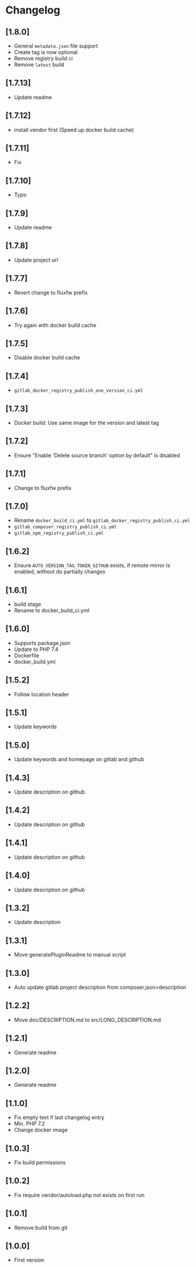 # Changelog

## [1.8.0]
- General `metadata.json` file support
- Create tag is now optional
- Remove registry build ci
- Remove `latest` build

## [1.7.13]
- Update readme

## [1.7.12]
- install vendor first (Speed up docker build cache)

## [1.7.11]
- Fix

## [1.7.10]
- Typo

## [1.7.9]
- Update readme

## [1.7.8]
- Update project url

## [1.7.7]
- Revert change to fluxfw prefix

## [1.7.6]
- Try again with docker build cache

## [1.7.5]
- Disable docker build cache

## [1.7.4]
- `gitlab_docker_registry_publish_one_version_ci.yml`

## [1.7.3]
- Docker build: Use same image for the version and latest tag

## [1.7.2]
- Ensure "Enable 'Delete source branch' option by default" is disabled

## [1.7.1]
- Change to fluxfw prefix

## [1.7.0]
- Rename `docker_build_ci.yml` to `gitlab_docker_registry_publish_ci.yml`
- `gitlab_composer_registry_publish_ci.yml`
- `gitlab_npm_registry_publish_ci.yml`

## [1.6.2]
- Ensure `AUTO_VERSION_TAG_TOKEN_GITHUB` exists, if remote mirror is enabled, without do partially changes

## [1.6.1]
- build stage
- Rename to docker_build_ci.yml

## [1.6.0]
- Supports package.json
- Update to PHP 7.4
- Dockerfile
- docker_build.yml

## [1.5.2]
- Follow location header

## [1.5.1]
- Update keywords

## [1.5.0]
- Update keywords and homepage on gitlab and github

## [1.4.3]
- Update description on github

## [1.4.2]
- Update description on github

## [1.4.1]
- Update description on github

## [1.4.0]
- Update description on github

## [1.3.2]
- Update description

## [1.3.1]
- Move generatePluginReadme to manual script

## [1.3.0]
- Auto update gitlab project description from composer.json>description

## [1.2.2]
- Move doc/DESCRIPTION.md to src/LONG_DESCRIPTION.md

## [1.2.1]
- Generate readme

## [1.2.0]
- Generate readme

## [1.1.0]
- Fix empty text if last changelog entry
- Min. PHP 7.2
- Change docker image

## [1.0.3]
- Fix build permissions

## [1.0.2]
- Fix require vendor/autoload.php not exists on first run

## [1.0.1]
- Remove build from git

## [1.0.0]
- First version

